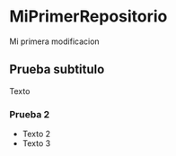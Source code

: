# MiPrimerRepositorio

Mi primera modificacion

## Prueba subtitulo

Texto

### Prueba 2

* Texto 2
* Texto 3
